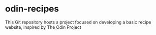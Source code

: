# odin-recipes
This Git repository hosts a project focused on developing a basic recipe website, inspired by The Odin Project
